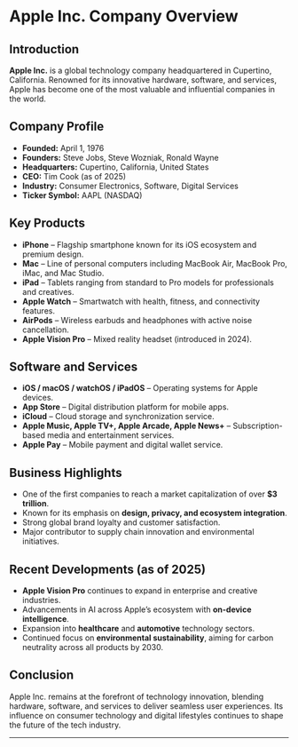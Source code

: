# Apple Inc. Company Overview

## Introduction

**Apple Inc.** is a global technology company headquartered in Cupertino, California. Renowned for its innovative hardware, software, and services, Apple has become one of the most valuable and influential companies in the world.

## Company Profile

- **Founded:** April 1, 1976  
- **Founders:** Steve Jobs, Steve Wozniak, Ronald Wayne  
- **Headquarters:** Cupertino, California, United States  
- **CEO:** Tim Cook (as of 2025)  
- **Industry:** Consumer Electronics, Software, Digital Services  
- **Ticker Symbol:** AAPL (NASDAQ)  

## Key Products

- **iPhone** – Flagship smartphone known for its iOS ecosystem and premium design.
- **Mac** – Line of personal computers including MacBook Air, MacBook Pro, iMac, and Mac Studio.
- **iPad** – Tablets ranging from standard to Pro models for professionals and creatives.
- **Apple Watch** – Smartwatch with health, fitness, and connectivity features.
- **AirPods** – Wireless earbuds and headphones with active noise cancellation.
- **Apple Vision Pro** – Mixed reality headset (introduced in 2024).
  
## Software and Services

- **iOS / macOS / watchOS / iPadOS** – Operating systems for Apple devices.
- **App Store** – Digital distribution platform for mobile apps.
- **iCloud** – Cloud storage and synchronization service.
- **Apple Music, Apple TV+, Apple Arcade, Apple News+** – Subscription-based media and entertainment services.
- **Apple Pay** – Mobile payment and digital wallet service.

## Business Highlights

- One of the first companies to reach a market capitalization of over **$3 trillion**.
- Known for its emphasis on **design, privacy, and ecosystem integration**.
- Strong global brand loyalty and customer satisfaction.
- Major contributor to supply chain innovation and environmental initiatives.

## Recent Developments (as of 2025)

- **Apple Vision Pro** continues to expand in enterprise and creative industries.
- Advancements in AI across Apple’s ecosystem with **on-device intelligence**.
- Expansion into **healthcare** and **automotive** technology sectors.
- Continued focus on **environmental sustainability**, aiming for carbon neutrality across all products by 2030.

## Conclusion

Apple Inc. remains at the forefront of technology innovation, blending hardware, software, and services to deliver seamless user experiences. Its influence on consumer technology and digital lifestyles continues to shape the future of the tech industry.

---
